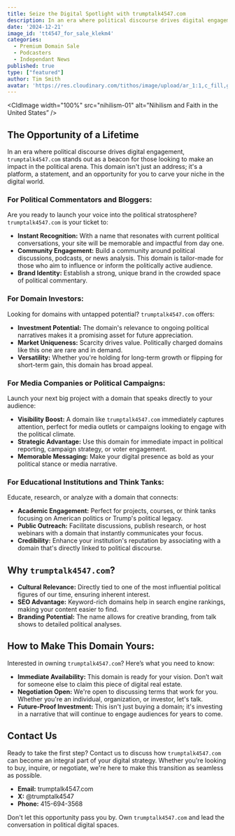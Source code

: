 ```yaml
---
title: Seize the Digital Spotlight with trumptalk4547.com
description: In an era where political discourse drives digital engagement, `trumptalk4547.com` stands out as a beacon for those looking to make an impact in the political arena. This domain isn't just an address; it's a platform, a statement, and an opportunity for you to carve your niche in the digital world.
date: '2024-12-21'
image_id: 'tt4547_for_sale_klekm4'
categories:
  - Premium Domain Sale
  - Podcasters
  - Independant News
published: true
type: ["featured"]
author: Tim Smith
avatar: 'https://res.cloudinary.com/tithos/image/upload/ar_1:1,c_fill,g_auto,q_auto:eco,r_max,w_100/v1703907649/me_f8wxaa.avif'
---
```


<script>
  import { CldImage } from 'svelte-cloudinary';
</script>

<CldImage
  width="100%"
  src="nihilism-01"
  alt=”Nihilism and Faith in the United States”
/>

## The Opportunity of a Lifetime

In an era where political discourse drives digital engagement, `trumptalk4547.com` stands out as a beacon for those looking to make an impact in the political arena. This domain isn't just an address; it's a platform, a statement, and an opportunity for you to carve your niche in the digital world.

### For Political Commentators and Bloggers:

Are you ready to launch your voice into the political stratosphere? `trumptalk4547.com` is your ticket to:

- **Instant Recognition:** With a name that resonates with current political conversations, your site will be memorable and impactful from day one.
- **Community Engagement:** Build a community around political discussions, podcasts, or news analysis. This domain is tailor-made for those who aim to influence or inform the politically active audience.
- **Brand Identity:** Establish a strong, unique brand in the crowded space of political commentary.

### For Domain Investors:

Looking for domains with untapped potential? `trumptalk4547.com` offers:

- **Investment Potential:** The domain's relevance to ongoing political narratives makes it a promising asset for future appreciation.
- **Market Uniqueness:** Scarcity drives value. Politically charged domains like this one are rare and in demand.
- **Versatility:** Whether you're holding for long-term growth or flipping for short-term gain, this domain has broad appeal.

### For Media Companies or Political Campaigns:

Launch your next big project with a domain that speaks directly to your audience:

- **Visibility Boost:** A domain like `trumptalk4547.com` immediately captures attention, perfect for media outlets or campaigns looking to engage with the political climate.
- **Strategic Advantage:** Use this domain for immediate impact in political reporting, campaign strategy, or voter engagement.
- **Memorable Messaging:** Make your digital presence as bold as your political stance or media narrative.

### For Educational Institutions and Think Tanks:

Educate, research, or analyze with a domain that connects:

- **Academic Engagement:** Perfect for projects, courses, or think tanks focusing on American politics or Trump's political legacy.
- **Public Outreach:** Facilitate discussions, publish research, or host webinars with a domain that instantly communicates your focus.
- **Credibility:** Enhance your institution's reputation by associating with a domain that's directly linked to political discourse.

## Why `trumptalk4547.com`?

- **Cultural Relevance:** Directly tied to one of the most influential political figures of our time, ensuring inherent interest.
- **SEO Advantage:** Keyword-rich domains help in search engine rankings, making your content easier to find.
- **Branding Potential:** The name allows for creative branding, from talk shows to detailed political analyses.

## How to Make This Domain Yours:

Interested in owning `trumptalk4547.com`? Here’s what you need to know:

- **Immediate Availability:** This domain is ready for your vision. Don’t wait for someone else to claim this piece of digital real estate.
- **Negotiation Open:** We're open to discussing terms that work for you. Whether you're an individual, organization, or investor, let's talk.
- **Future-Proof Investment:** This isn't just buying a domain; it's investing in a narrative that will continue to engage audiences for years to come.

## Contact Us

Ready to take the first step? Contact us to discuss how `trumptalk4547.com` can become an integral part of your digital strategy. Whether you're looking to buy, inquire, or negotiate, we're here to make this transition as seamless as possible.

- **Email:** trumptalk4547.com
- **X:** @trumptalk4547
- **Phone:** 415-694-3568

Don't let this opportunity pass you by. Own `trumptalk4547.com` and lead the conversation in political digital spaces.
